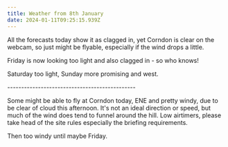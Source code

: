 ```yaml
---
title: Weather from 8th January
date: 2024-01-11T09:25:15.939Z
---
```

All the forecasts today show it as clagged in, yet Corndon is clear on the webcam, so just might be flyable, especially if the wind drops a little.

Friday is now looking too light and also clagged in - so who knows!

Saturday too light, Sunday more promising and west.

\----------------------------------------------

Some might be able to fly at Corndon today, ENE and pretty windy,  due to be clear of cloud this afternoon.  It's not an ideal direction or speed, but much of the wind does tend to funnel around the hill.  Low airtimers, please take head of the site rules especially the briefing requirements.

Then too windy until maybe Friday.